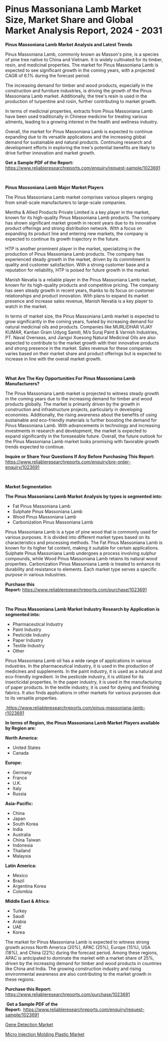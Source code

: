 <p><h1>Pinus Massoniana Lamb Market Size, Market Share and Global Market Analysis Report, 2024 - 2031</h1></p><p><strong>Pinus Massoniana Lamb Market Analysis and Latest Trends</strong></p>
<p><p>Pinus Massoniana Lamb, commonly known as Masson's pine, is a species of pine tree native to China and Vietnam. It is widely cultivated for its timber, resin, and medicinal properties. The market for Pinus Massoniana Lamb is expected to see significant growth in the coming years, with a projected CAGR of 6.1% during the forecast period.</p><p>The increasing demand for timber and wood products, especially in the construction and furniture industries, is driving the growth of the Pinus Massoniana Lamb market. Additionally, the tree's resin is used in the production of turpentine and rosin, further contributing to market growth.</p><p>In terms of medicinal properties, extracts from Pinus Massoniana Lamb have been used traditionally in Chinese medicine for treating various ailments, leading to a growing interest in the health and wellness industry.</p><p>Overall, the market for Pinus Massoniana Lamb is expected to continue expanding due to its versatile applications and the increasing global demand for sustainable and natural products. Continuing research and development efforts in exploring the tree's potential benefits are likely to drive further innovation and market growth.</p></p>
<p><strong>Get a Sample PDF of the Report:&nbsp;</strong> <a href="https://www.reliableresearchreports.com/enquiry/request-sample/1023691">https://www.reliableresearchreports.com/enquiry/request-sample/1023691</a></p>
<p>&nbsp;</p>
<p><strong>Pinus Massoniana Lamb Major Market Players</strong></p>
<p><p>The Pinus Massoniana Lamb market comprises various players ranging from small-scale manufacturers to large-scale companies. </p><p>Mentha & Allied Products Private Limited is a key player in the market, known for its high-quality Pinus Massoniana Lamb products. The company has shown significant market growth in recent years due to its innovative product offerings and strong distribution network. With a focus on expanding its product line and entering new markets, the company is expected to continue its growth trajectory in the future.</p><p>HTP is another prominent player in the market, specializing in the production of Pinus Massoniana Lamb products. The company has experienced steady growth in the market, driven by its commitment to quality and customer satisfaction. With a strong customer base and a reputation for reliability, HTP is poised for future growth in the market.</p><p>Manish Nevatia is a reliable player in the Pinus Massoniana Lamb market, known for its high-quality products and competitive pricing. The company has seen steady growth in recent years, thanks to its focus on customer relationships and product innovation. With plans to expand its market presence and increase sales revenue, Manish Nevatia is a key player to watch in the market.</p><p>In terms of market size, the Pinus Massoniana Lamb market is expected to grow significantly in the coming years, fueled by increasing demand for natural medicinal oils and products. Companies like MURLIDHAR VIJAY KUMAR, Kantian Gram Udyog Samiti, M/s Suraj Paint & Varnish Industries, PT. Naval Overseas, and Jiangxi Xuesong Natural Medicinal Oils are also expected to contribute to the market growth with their innovative products and strong presence in the market. Sales revenue for these companies varies based on their market share and product offerings but is expected to increase in line with the overall market growth.</p></p>
<p>&nbsp;</p>
<p><strong>What Are The Key Opportunities For Pinus Massoniana Lamb Manufacturers?</strong></p>
<p><p>The Pinus Massoniana Lamb market is projected to witness steady growth in the coming years due to the increasing demand for timber and wood products globally. The market is primarily driven by the growth in construction and infrastructure projects, particularly in developing economies. Additionally, the rising awareness about the benefits of using sustainable and eco-friendly materials is further boosting the demand for Pinus Massoniana Lamb. With advancements in technology and increasing investments in research and development, the market is expected to expand significantly in the foreseeable future. Overall, the future outlook for the Pinus Massoniana Lamb market looks promising with favorable growth trends expected to continue.</p></p>
<p><strong>Inquire or Share Your Questions If Any Before Purchasing This Report:</strong> <a href="https://www.reliableresearchreports.com/enquiry/pre-order-enquiry/1023691">https://www.reliableresearchreports.com/enquiry/pre-order-enquiry/1023691</a></p>
<p>&nbsp;</p>
<p><strong>Market Segmentation</strong></p>
<p><strong>The Pinus Massoniana Lamb Market Analysis by types is segmented into:</strong></p>
<p><ul><li>Fat Pinus Massoniana Lamb</li><li>Sulphate Pinus Massoniana Lamb</li><li>Wood Pinus Massoniana Lamb</li><li>Carbonization Pinus Massoniana Lamb</li></ul></p>
<p><p>Pinus Massoniana Lamb is a type of pine wood that is commonly used for various purposes. It is divided into different market types based on its characteristics and processing methods. The Fat Pinus Massoniana Lamb is known for its higher fat content, making it suitable for certain applications. Sulphate Pinus Massoniana Lamb undergoes a process involving sulphur compounds, while Wood Pinus Massoniana Lamb retains its natural wood properties. Carbonization Pinus Massoniana Lamb is treated to enhance its durability and resistance to elements. Each market type serves a specific purpose in various industries.</p></p>
<p><strong>Purchase this Report:&nbsp;</strong><a href="https://www.reliableresearchreports.com/purchase/1023691">https://www.reliableresearchreports.com/purchase/1023691</a></p>
<p>&nbsp;</p>
<p><strong>The Pinus Massoniana Lamb Market Industry Research by Application is segmented into:</strong></p>
<p><ul><li>Pharmaceutical Industry</li><li>Paint Industry</li><li>Pesticide Industry</li><li>Paper Industry</li><li>Textile Industry</li><li>Other</li></ul></p>
<p><p>Pinus Massoniana Lamb oil has a wide range of applications in various industries. In the pharmaceutical industry, it is used in the production of medicines and supplements. In the paint industry, it is used as a natural and eco-friendly ingredient. In the pesticide industry, it is utilized for its insecticidal properties. In the paper industry, it is used in the manufacturing of paper products. In the textile industry, it is used for dyeing and finishing fabrics. It also finds applications in other markets for various purposes due to its versatile properties.</p></p>
<p><a href="https://www.reliableresearchreports.com/pinus-massoniana-lamb-r1023691">&nbsp;https://www.reliableresearchreports.com/pinus-massoniana-lamb-r1023691</a></p>
<p><strong>In terms of Region, the Pinus Massoniana Lamb Market Players available by Region are:</strong></p>
<p>
    <p> <strong> North America: </strong>
        <ul>
            <li>United States</li>
            <li>Canada</li>
        </ul>
        </p> 
    <p> <strong> Europe: </strong>
        <ul>
            <li>Germany</li>
            <li>France</li>
            <li>U.K.</li>
            <li>Italy</li>
            <li>Russia</li>
        </ul>
        </p> 
    <p> <strong> Asia-Pacific: </strong>
        <ul>
            <li>China</li>
            <li>Japan</li>
            <li>South Korea</li>
            <li>India</li>
            <li>Australia</li>
            <li>China Taiwan</li>
            <li>Indonesia</li>
            <li>Thailand</li>
            <li>Malaysia</li>
        </ul>
        </p> 
    <p> <strong> Latin America: </strong>
        <ul>
            <li>Mexico</li>
            <li>Brazil</li>
            <li>Argentina Korea</li>
            <li>Colombia</li>
        </ul>
        </p> 
    <p> <strong> Middle East & Africa: </strong>
        <ul>
            <li>Turkey</li>
            <li>Saudi</li>
            <li>Arabia</li>
            <li>UAE</li>
            <li>Korea</li>
        </ul>
    </p>
    </p>
<p><p>The market for Pinus Massoniana Lamb is expected to witness strong growth across North America (20%), APAC (25%), Europe (15%), USA (18%), and China (22%) during the forecast period. Among these regions, APAC is anticipated to dominate the market with a market share of 25%, driven by the increasing demand for timber and wood products in countries like China and India. The growing construction industry and rising environmental awareness are also contributing to the market growth in these regions.</p></p>
<p><strong>Purchase this Report: </strong><a href="https://www.reliableresearchreports.com/purchase/1023691">https://www.reliableresearchreports.com/purchase/1023691</a></p>
<p>&nbsp;<strong>Get a Sample PDF of the Report:&nbsp;&nbsp;</strong><a href="https://www.reliableresearchreports.com/enquiry/request-sample/1023691">https://www.reliableresearchreports.com/enquiry/request-sample/1023691</a></p>
<p><strong></strong></p>
<p><p><a href="https://github.com/vimar16th/Market-Research-Report-List-4/blob/main/gene-detection-market.md">Gene Detection Market</a></p><p><a href="https://unruly-ladybug-44b.notion.site/Micro-Injection-Molding-Plastic-Market-Outlook-Industry-Overview-and-Forecast-2024-to-2031-6c9d116d6b6c4e74bc1c560b31a94f68">Micro Injection Molding Plastic Market</a></p></p>